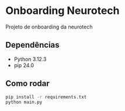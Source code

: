 # Onboarding Neurotech

Projeto de onboarding da neurotech

## Dependências

- Python 3.12.3
- pip 24.0

## Como rodar

```bash
pip install -r requirements.txt
python main.py
```
